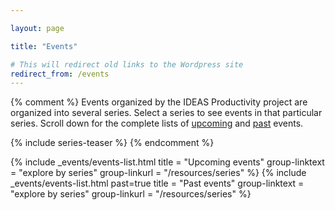 ```yaml
---

layout: page

title: "Events"

# This will redirect old links to the Wordpress site
redirect_from: /events
---
```

{% comment %}
Events organized by the IDEAS Productivity project are organized into several series.  Select a series to see events in that particular series.  Scroll down for the complete lists of [upcoming](#upcoming-events) and [past](#past-events) events.

{% include series-teaser %}
{% endcomment %}


<!-- Event List -->

{% include _events/events-list.html 
    title = "Upcoming events" 
    group-linktext = "explore by series"
	group-linkurl = "/resources/series"
%}
{% 	include _events/events-list.html past=true 
    title = "Past events" 
    group-linktext = "explore by series"
	group-linkurl = "/resources/series"
%}
